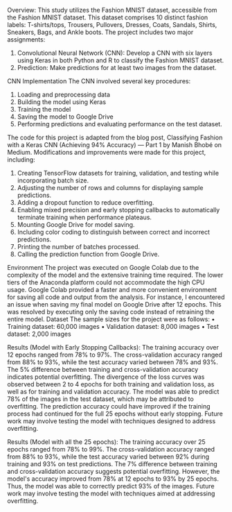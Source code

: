 Overview:
This study utilizes the Fashion MNIST dataset, accessible from the Fashion MNIST dataset. This dataset comprises 10 distinct fashion labels: T-shirts/tops, Trousers, Pullovers, Dresses, Coats, Sandals, Shirts, Sneakers, Bags, and Ankle boots. The project includes two major assignments:
1.	Convolutional Neural Network (CNN):
Develop a CNN with six layers using Keras in both Python and R to classify the Fashion MNIST dataset.
2.	Prediction:
Make predictions for at least two images from the dataset.


CNN Implementation
The CNN involved several key procedures:
1.	Loading and preprocessing data
2.	Building the model using Keras
3.	Training the model
4.	Saving the model to Google Drive
5.	Performing predictions and evaluating performance on the test dataset.

   
The code for this project is adapted from the blog post, Classifying Fashion with a Keras CNN (Achieving 94% Accuracy) — Part 1 by Manish Bhobé on Medium. Modifications and improvements were made for this project, including:


1.	Creating TensorFlow datasets for training, validation, and testing while incorporating batch size.
2.  Adjusting the number of rows and columns for displaying sample predictions.
3.	Adding a dropout function to reduce overfitting.
4.	Enabling mixed precision and early stopping callbacks to automatically terminate training when performance plateaus.
5.	Mounting Google Drive for model saving.
6.	Including color coding to distinguish between correct and incorrect predictions.
7.	Printing the number of batches processed.
8.	Calling the prediction function from Google Drive.


Environment
The project was executed on Google Colab due to the complexity of the model and the extensive training time required. The lower tiers of the Anaconda platform could not accommodate the high CPU usage. Google Colab provided a faster and more convenient environment for saving all code and output from the analysis.
For instance, I encountered an issue when saving my final model on Google Drive after 12 epochs. This was resolved by executing only the saving code instead of retraining the entire model.
Dataset
The sample sizes for the project were as follows:
•	Training dataset: 60,000 images
•	Validation dataset: 8,000 images
•	Test dataset: 2,000 images

Results (Model with Early Stopping Callbacks):
The training accuracy over 12 epochs ranged from 78% to 97%. The cross-validation accuracy ranged from 88% to 93%, while the test accuracy varied between 78% and 93%. The 5% difference between training and cross-validation accuracy indicates potential overfitting. The divergence of the loss curves was observed between 2 to 4 epochs for both training and validation loss, as well as for training and validation accuracy.
The model was able to predict 78% of the images in the test dataset, which may be attributed to overfitting. The prediction accuracy could have improved if the training process had continued for the full 25 epochs without early stopping. Future work may involve testing the model with techniques designed to address overfitting.

Results (Model with all the 25 epochs):
The training accuracy over 25 epochs ranged from 78% to 99%. The cross-validation accuracy ranged from 88% to 93%, while the test accuracy varied between 92% during training and 93% on test predictions. The 7% difference between training and cross-validation accuracy suggests potential overfitting. However, the model's accuracy improved from 78% at 12 epochs to 93% by 25 epochs. Thus, the model was able to correctly predict 93% of the images. Future work may involve testing the model with techniques aimed at addressing overfitting.


